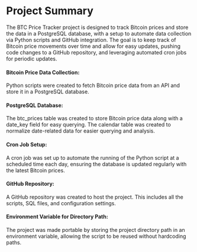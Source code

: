 # Project Summary
The BTC Price Tracker project is designed to track Bitcoin prices and store the data in a PostgreSQL database, with a setup to automate data collection via Python scripts and GitHub integration. The goal is to keep track of Bitcoin price movements over time and allow for easy updates, pushing code changes to a GitHub repository, and leveraging automated cron jobs for periodic updates.

#### Bitcoin Price Data Collection:
Python scripts were created to fetch Bitcoin price data from an API and store it in a PostgreSQL database.
#### PostgreSQL Database: 
The btc_prices table was created to store Bitcoin price data along with a date_key field for easy querying.
The calendar table was created to normalize date-related data for easier querying and analysis.
#### Cron Job Setup: 
A cron job was set up to automate the running of the Python script at a scheduled time each day, ensuring the database is updated regularly with the latest Bitcoin prices.
#### GitHub Repository: 
A GitHub repository was created to host the project. This includes all the scripts, SQL files, and configuration settings.
#### Environment Variable for Directory Path: 
The project was made portable by storing the project directory path in an environment variable, allowing the script to be reused without hardcoding paths.
